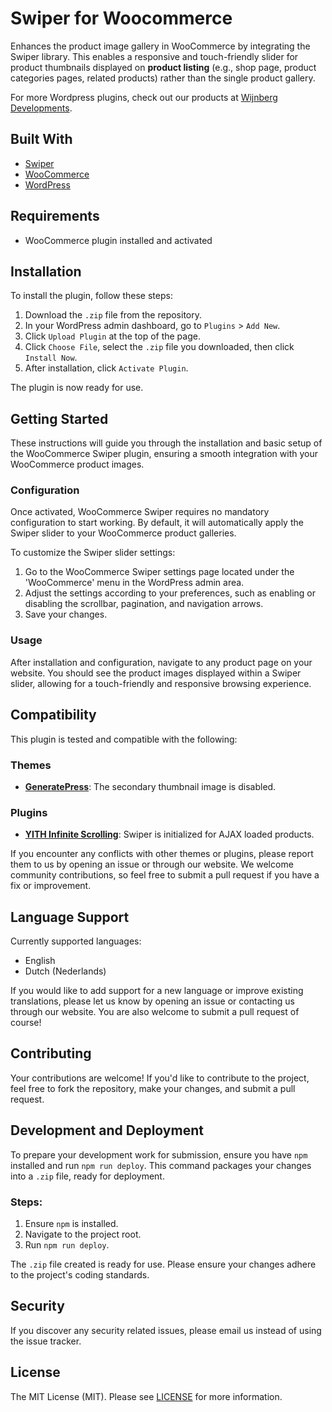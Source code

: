 # Swiper for Woocommerce

Enhances the product image gallery in WooCommerce by integrating the Swiper library. This enables a responsive and touch-friendly slider for product thumbnails displayed on **product listing** (e.g., shop page, product categories pages, related products) rather than the single product gallery.

For more Wordpress plugins, check out our products at [Wijnberg Developments](https://products.wijnberg.dev).

## Built With

- [Swiper](https://github.com/nolimits4web/swiper)
- [WooCommerce](https://github.com/woocommerce/woocommerce)
- [WordPress](https://github.com/WordPress/WordPress)

## Requirements

- WooCommerce plugin installed and activated

## Installation

To install the plugin, follow these steps:

1. Download the `.zip` file from the repository.
2. In your WordPress admin dashboard, go to `Plugins` > `Add New`.
3. Click `Upload Plugin` at the top of the page.
4. Click `Choose File`, select the `.zip` file you downloaded, then click `Install Now`.
5. After installation, click `Activate Plugin`.

The plugin is now ready for use.

## Getting Started

These instructions will guide you through the installation and basic setup of the WooCommerce Swiper plugin, ensuring a smooth integration with your WooCommerce product images.

### Configuration

Once activated, WooCommerce Swiper requires no mandatory configuration to start working. By default, it will automatically apply the Swiper slider to your WooCommerce product galleries.

To customize the Swiper slider settings:
1. Go to the WooCommerce Swiper settings page located under the 'WooCommerce' menu in the WordPress admin area.
2. Adjust the settings according to your preferences, such as enabling or disabling the scrollbar, pagination, and navigation arrows.
3. Save your changes.

### Usage

After installation and configuration, navigate to any product page on your website. You should see the product images displayed within a Swiper slider, allowing for a touch-friendly and responsive browsing experience.

## Compatibility

This plugin is tested and compatible with the following:

### Themes

- [**GeneratePress**](https://generatepress.com): The secondary thumbnail image is disabled.

### Plugins

- [**YITH Infinite Scrolling**](https://yithemes.com/themes/plugins/yith-infinite-scrolling/): Swiper is initialized for AJAX loaded products.

If you encounter any conflicts with other themes or plugins, please report them to us by opening an issue or through our website. We welcome community contributions, so feel free to submit a pull request if you have a fix or improvement.

## Language Support

Currently supported languages:
- English
- Dutch (Nederlands)

If you would like to add support for a new language or improve existing translations, please let us know by opening an issue or contacting us through our website. You are also welcome to submit a pull request of course!

## Contributing

Your contributions are welcome! If you'd like to contribute to the project, feel free to fork the repository, make your changes, and submit a pull request.


## Development and Deployment

To prepare your development work for submission, ensure you have `npm` installed and run `npm run deploy`. This command packages your changes into a `.zip` file, ready for deployment.

### Steps:

1. Ensure `npm` is installed.
2. Navigate to the project root.
3. Run `npm run deploy`.

The `.zip` file created is ready for use. Please ensure your changes adhere to the project's coding standards.

## Security

If you discover any security related issues, please email us instead of using the issue tracker.

## License

The MIT License (MIT). Please see [LICENSE](LICENSE.txt) for more information.